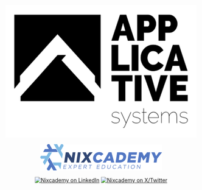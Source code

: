 <div align="center">

  [![Applicative Systems GmbH](https://raw.githubusercontent.com/applicative-systems/.github/main/.github/applicative-systems.svg)](https://applicative.systems)

  [![Nixcademy](https://raw.githubusercontent.com/applicative-systems/.github/main/.github/nixcademy.svg)](https://applicative.systems)

  [![Nixcademy on LinkedIn](https://img.shields.io/badge/LinkedIn-1667be?style=for-the-badge&logo=linkedin&logoColor=%23ffffff)](https://www.linkedin.com/company/nixcademy/)
  [![Nixcademy on X/Twitter](https://img.shields.io/badge/Twitter-303030?style=for-the-badge&logo=x&logoColor=%23ffffff)](https://x.com/nixcademy)

</div>
